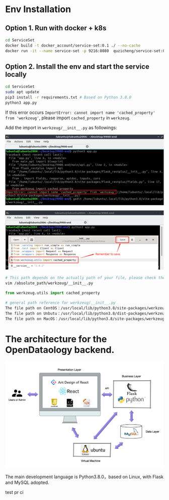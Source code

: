 # Env Installation

## Option 1. Run with docker + k8s

```sh
cd ServiceSet
docker build -t docker_account/service-set:0.1 ./ --no-cache
docker run -it --name service-set -p 9216:8080  quzicheng/service-set:0.1
```

## Option 2. Install the env and start the service locally

```sh
cd ServiceSet
sudo apt update
pip3 install -r requirements.txt # Based on Python 3.8.0
python3 app.py
```

If this error occurs ```ImportError: cannot import name 'cached_property' from 'werkzeug'```, please import ```cached_property``` in ```werkzeug```.

Add the import in ```werkzeug/__init__.py``` as followings:

![werkzeug](readme_src/werkzeug1.png)

![werkzeug](readme_src/werkzeug2.png)

```sh
# This path depends on the actually path of your file, please check the prompt in the ImportError.
vim /absolute_path/werkzeug/__init__.py
```

```py
from werkzeug.utils import cached_property
```

```sh
# general path reference for werkzeug/__init__.py
The file path on CentOS：/usr/local/lib/python3.8/site-packages/werkzeug/__init__.py
The file path on Unbutu：/usr/local/lib/python3.8/dist-packages/werkzeug/__init__.py
The file path on MacOS：/usr/local/lib/python3.8/site-packages/werkzeug/__init__.py
```

# The architecture for the OpenDataology backend.

![hierarchical architecture](readme_src/hierarchical-architecture.png)

The main development language is Python3.8.0，based on Linux, with Flask and MySQL adopted.

test pr ci
